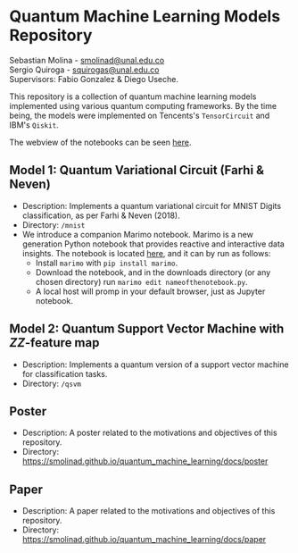 # Quantum Machine Learning Models Repository

Sebastian Molina - [smolinad@unal.edu.co](mailto:smolinad@unal.edu.co)  
Sergio Quiroga - [squirogas@unal.edu.co](mailto:squirogasd@unal.edu.co)  
Supervisors: Fabio Gonzalez & Diego Useche.

This repository is a collection of quantum machine learning models implemented using various quantum computing frameworks. 
By the time being, the models were implemented on Tencents's `TensorCircuit` and IBM's `Qiskit`.

The webview of the notebooks can be seen [here](https://smolinad.github.io/quantum_machine_learning/docs).

## Model 1: Quantum Variational Circuit (Farhi & Neven)
- Description: Implements a quantum variational circuit for MNIST Digits classification, as per Farhi & Neven (2018).
- Directory: `/mnist`
- We introduce a companion Marimo notebook. Marimo is a new generation Python notebook that provides reactive and interactive data insights.
  The notebook is located [here](https://smolinad.github.io/quantum_machine_learning/docs/mnist), and it can by run as follows:
    + Install `marimo` with `pip install marimo`.
    + Download the notebook, and in the downloads directory (or any chosen directory) run `marimo edit nameofthenotebook.py`.
    + A local host will promp in your default browser, just as Jupyter notebook. 

## Model 2: Quantum Support Vector Machine with $ZZ$-feature map
- Description: Implements a quantum version of a support vector machine for classification tasks.
- Directory: `/qsvm`

## Poster 
- Description: A poster related to the motivations and objectives of this repository.
- Directory: https://smolinad.github.io/quantum_machine_learning/docs/poster
  
## Paper
- Description: A paper related to the motivations and objectives of this repository.
- Directory: https://smolinad.github.io/quantum_machine_learning/docs/paper
